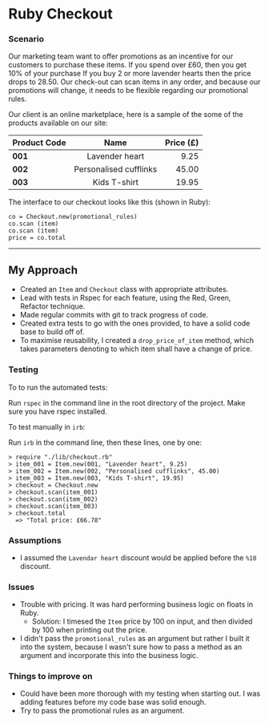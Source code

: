 # Ruby Checkout

### Scenario

Our marketing team want to offer promotions as an incentive for our customers to purchase these items.
If you spend over £60, then you get 10% of your purchase
If you buy 2 or more lavender hearts then the price drops to 28.50.
Our check-out can scan items in any order, and because our promotions will change, it needs to be flexible regarding our promotional rules.

Our client is an online marketplace, here is a sample of the some of the products available on our site:

| Product Code |  Name  | Price (£) |
|:-----|:--------:|------:|
| **001**   | Lavender heart | 9.25 |
| **002**   |  Personalised cufflinks  |   45.00 |
| **003**   | Kids T-shirt |    19.95 |
 
The interface to our checkout looks like this (shown in Ruby):
```
co = Checkout.new(promotional_rules)
co.scan (item) 
co.scan (item) 
price = co.total
```

------------------

## My Approach

- Created an `Item` and `Checkout` class with appropriate attributes.
- Lead with tests in Rspec for each feature, using the Red, Green, Refactor technique.  
- Made regular commits with git to track progress of code.
- Created extra tests to go with the ones provided, to have a solid code base to build off of. 
- To maximise reusability, I created a `drop_price_of_item` method, which takes parameters denoting to which item shall have a change of price. 

### Testing

To to run the automated tests: 

Run `rspec` in the command line in the root directory of the project. Make sure you have rspec installed. 

To test manually in `irb`:

Run `irb` in the command line, then these lines, one by one:
```
> require "./lib/checkout.rb"
> item_001 = Item.new(001, "Lavender heart", 9.25)
> item_002 = Item.new(002, "Personalised cufflinks", 45.00)
> item_003 = Item.new(003, "Kids T-shirt", 19.95)
> checkout = Checkout.new
> checkout.scan(item_001)
> checkout.scan(item_002)
> checkout.scan(item_003)
> checkout.total
  => "Total price: £66.78"
```


### Assumptions

- I assumed the `Lavendar heart` discount would be applied before the `%10` discount.

### Issues

- Trouble with pricing. It was hard performing business logic on floats in Ruby.
    - Solution: I timesed the `Item` price by 100 on input, and then divided by 100 when printing out the price. 
- I didn't pass the `promotional_rules` as an argument but rather I built it into the system, because I wasn't sure how to pass a method as an argument and incorporate this into the business logic.

### Things to improve on 

- Could have been more thorough with my testing when starting out. I was adding features before my code base was solid enough.
- Try to pass the promotional rules as an argument.





